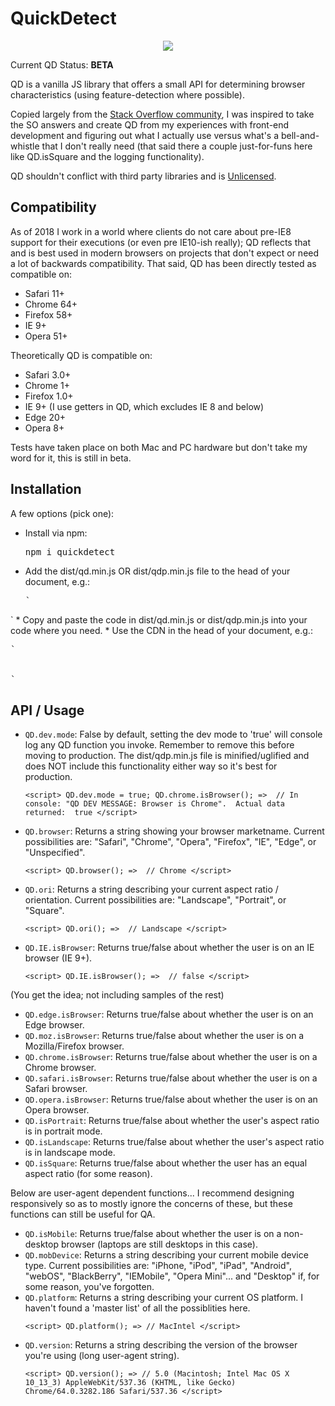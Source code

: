 # QuickDetect

<p align="center">
	<img src="https://image.ibb.co/dL6xkx/qd_mascot.png">
</p>

Current QD Status: **BETA**

QD is a vanilla JS library that offers a small API for determining browser characteristics (using feature-detection where possible). 

Copied largely from the [Stack Overflow community](https://stackoverflow.com/questions/9847580/how-to-detect-safari-chrome-ie-firefox-and-opera-browser), I was inspired to take the SO answers and create QD from my experiences with front-end development and figuring out what I actually use versus what's a bell-and-whistle that I don't really need (that said there a couple just-for-funs here like QD.isSquare and the logging functionality). 

QD shouldn't conflict with third party libraries and is [Unlicensed](http://unlicense.org/).

## Compatibility

As of 2018 I work in a world where clients do not care about pre-IE8 support for their executions (or even pre IE10-ish really); QD reflects that and is best used in modern browsers on projects that don't expect or need a lot of backwards compatibility. That said, QD has been directly tested as compatible on:

*   Safari 11+
*   Chrome 64+
*   Firefox 58+
*   IE 9+
*   Opera 51+

Theoretically QD is compatible on:

*   Safari 3.0+
*   Chrome 1+
*   Firefox 1.0+
*   IE 9+ (I use getters in QD, which excludes IE 8 and below)
*   Edge 20+
*   Opera 8+

Tests have taken place on both Mac and PC hardware but don't take my word for it, this is still in beta.

## Installation

A few options (pick one):

*   Install via npm: <pre>npm i quickdetect</pre>
*   Add the dist/qd.min.js OR dist/qdp.min.js file to the head of your document, e.g.: <pre>`<head>
<lots of other tags>
<script src="path/to/qdp.min.js"></script>
</head>`</pre>
*   Copy and paste the code in dist/qd.min.js or dist/qdp.min.js into your code where you need.
*   Use the CDN in the head of your document, e.g.: <pre>`<head>
<lots of other tags>
<script src="https://cdn.jsdelivr.net/npm/quickdetect@0.3.0/dist/qdp.min.js"></script>
</head>`</pre>

## API / Usage


*   `QD.dev.mode`: False by default, setting the dev mode to 'true' will console log any QD function you invoke. Remember to remove this before moving to production. The dist/qdp.min.js file is minified/uglified and does NOT include this functionality either way so it's best for production. <pre>`<script>
  QD.dev.mode = true;
  QD.chrome.isBrowser(); =>  // In console: "QD DEV MESSAGE: Browser is Chrome".  Actual data returned:  true
</script>`</pre>
*   `QD.browser`: Returns a string showing your browser marketname. Current possibilities are: "Safari", "Chrome", "Opera", "Firefox", "IE", "Edge", or "Unspecified".<pre>`<script>
  QD.browser(); =>  // Chrome
</script>`</pre>
*   `QD.ori`: Returns a string describing your current aspect ratio / orientation. Current possibilities are: "Landscape", "Portrait", or "Square".<pre>`<script>
  QD.ori(); =>  // Landscape
</script>`</pre>
*   `QD.IE.isBrowser`: Returns true/false about whether the user is on an IE browser (IE 9+).<pre>`<script>
  QD.IE.isBrowser(); =>  // false
</script>`</pre>

(You get the idea; not including samples of the rest)
*   `QD.edge.isBrowser`: Returns true/false about whether the user is on an Edge browser.
*   `QD.moz.isBrowser`: Returns true/false about whether the user is on a Mozilla/Firefox browser.
*   `QD.chrome.isBrowser`: Returns true/false about whether the user is on a Chrome browser.
*   `QD.safari.isBrowser`: Returns true/false about whether the user is on a Safari browser.
*   `QD.opera.isBrowser`: Returns true/false about whether the user is on an Opera browser.
*   `QD.isPortrait`: Returns true/false about whether the user's aspect ratio is in portrait mode.
*   `QD.isLandscape`: Returns true/false about whether the user's aspect ratio is in landscape mode.
*   `QD.isSquare`: Returns true/false about whether the user has an equal aspect ratio (for some reason).

Below are user-agent dependent functions... I recommend designing responsively so as to mostly ignore the concerns of these, but these functions can still be useful for QA. 
*   `QD.isMobile`: Returns true/false about whether the user is on a non-desktop browser (laptops are still desktops in this case).
* 	`QD.mobDevice`: Returns a string describing your current mobile device type. Current possibilities are: "iPhone, "iPod", "iPad", "Android", "webOS", "BlackBerry", "IEMobile", "Opera Mini"... and "Desktop" if, for some reason, you've forgotten.
* 	`QD.platform`: Returns a string describing your current OS platform. I haven't found a 'master list' of all the possiblities here.<pre>`<script>
QD.platform(); => // MacIntel
</script>`</pre>
* 	`QD.version`: Returns a string describing the version of the browser you're using (long user-agent string).<pre>`<script>
QD.version(); => // 5.0 (Macintosh; Intel Mac OS X 10_13_3) AppleWebKit/537.36 (KHTML, like Gecko) Chrome/64.0.3282.186 Safari/537.36
</script>`</pre>
